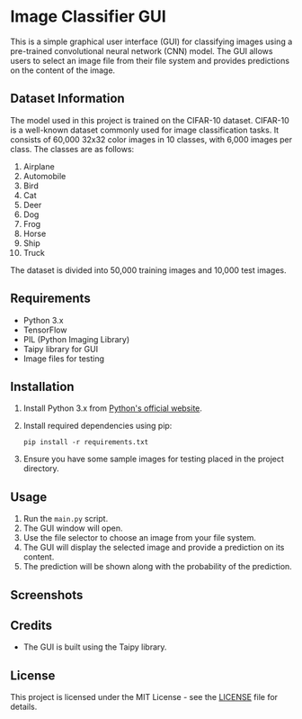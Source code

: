 # Image Classifier GUI

This is a simple graphical user interface (GUI) for classifying images using a pre-trained convolutional neural network (CNN) model. The GUI allows users to select an image file from their file system and provides predictions on the content of the image.

## Dataset Information

The model used in this project is trained on the CIFAR-10 dataset. CIFAR-10 is a well-known dataset commonly used for image classification tasks. It consists of 60,000 32x32 color images in 10 classes, with 6,000 images per class. The classes are as follows:

1. Airplane
2. Automobile
3. Bird
4. Cat
5. Deer
6. Dog
7. Frog
8. Horse
9. Ship
10. Truck

The dataset is divided into 50,000 training images and 10,000 test images.

## Requirements

- Python 3.x
- TensorFlow
- PIL (Python Imaging Library)
- Taipy library for GUI
- Image files for testing

## Installation

1. Install Python 3.x from [Python's official website](https://www.python.org/).
2. Install required dependencies using pip:

    ```
    pip install -r requirements.txt
    ```

3. Ensure you have some sample images for testing placed in the project directory.

## Usage

1. Run the `main.py` script.
2. The GUI window will open.
3. Use the file selector to choose an image from your file system.
4. The GUI will display the selected image and provide a prediction on its content.
5. The prediction will be shown along with the probability of the prediction.

## Screenshots



## Credits

- The GUI is built using the Taipy library.

## License

This project is licensed under the MIT License - see the [LICENSE](LICENSE) file for details.
